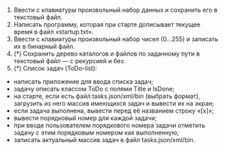 1. Ввести с клавиатуры произвольный набор данных и сохранить его в текстовый файл.
2. Написать программу, которая при старте дописывает текущее время в файл
«startup.txt».
3. Ввести с клавиатуры произвольный набор чисел (0...255) и записать их в бинарный
файл.
4. (*) Сохранить дерево каталогов и файлов по заданному пути в текстовый файл — с
рекурсией и без.
5. (*) Список задач (ToDo-list):
- написать приложение для ввода списка задач;
- задачу описать классом ToDo с полями Title и IsDone;
- на старте, если есть файл tasks.json/xml/bin (выбрать формат), загрузить
из него массив имеющихся задач и вывести их на экран;
- если задача выполнена, вывести перед её названием строку «[x]»;
- вывести порядковый номер для каждой задачи;
- при вводе пользователем порядкового номера задачи отметить задачу с этим
порядковым номером как выполненную;
- записать актуальный массив задач в файл tasks.json/xml/bin.
